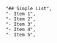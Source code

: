 
        "## Simple List",
        "- Item 1",
        "- Item 2",
        "- Item 3",
        "- Item 4",
        "- Item 5",
    
